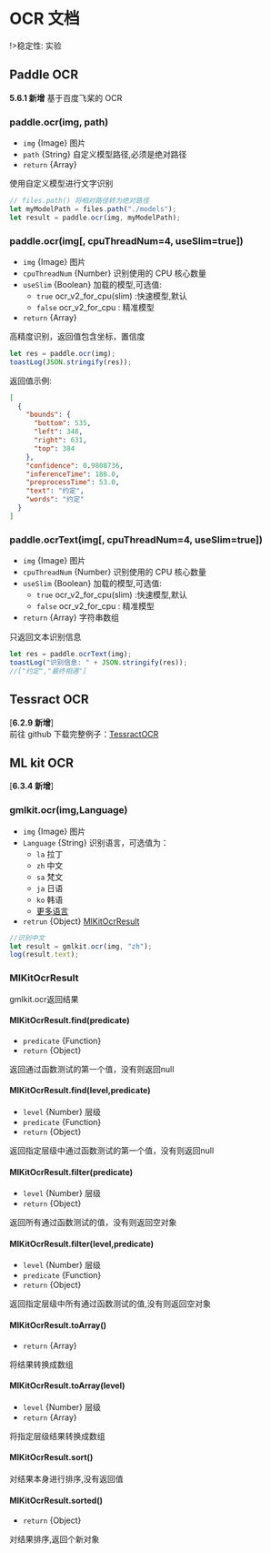 # OCR 文档

!>稳定性: 实验

## Paddle OCR

**5.6.1 新增**
基于百度飞桨的 OCR

### paddle.ocr(img, path)

- `img` {Image} 图片
- `path` {String} 自定义模型路径,必须是绝对路径
- `return` {Array}

使用自定义模型进行文字识别

```js
// files.path() 将相对路径转为绝对路径
let myModelPath = files.path("./models");
let result = paddle.ocr(img, myModelPath);
```

### paddle.ocr(img[, cpuThreadNum=4, useSlim=true])

- `img` {Image} 图片
- `cpuThreadNum` {Number} 识别使用的 CPU 核心数量
- `useSlim` {Boolean} 加载的模型,可选值:
  - `true` ocr_v2_for_cpu(slim) :快速模型,默认
  - `false` ocr_v2_for_cpu : 精准模型
- `return` {Array}

高精度识别，返回值包含坐标，置信度

```js
let res = paddle.ocr(img);
toastLog(JSON.stringify(res));
```

返回值示例:

```json
[
  {
    "bounds": {
      "bottom": 535,
      "left": 348,
      "right": 631,
      "top": 384
    },
    "confidence": 0.9808736,
    "inferenceTime": 188.0,
    "preprocessTime": 53.0,
    "text": "约定",
    "words": "约定"
  }
]
```

### paddle.ocrText(img[, cpuThreadNum=4, useSlim=true])

- `img` {Image} 图片
- `cpuThreadNum` {Number} 识别使用的 CPU 核心数量
- `useSlim` {Boolean} 加载的模型,可选值:
  - `true` ocr_v2_for_cpu(slim) :快速模型,默认
  - `false` ocr_v2_for_cpu : 精准模型
- `return` {Array} 字符串数组

只返回文本识别信息

```js
let res = paddle.ocrText(img);
toastLog("识别信息: " + JSON.stringify(res));
//["约定","最终相遇"]
```

## Tessract OCR

[**6.2.9 新增**]  
前往 github 下载完整例子：[TessractOCR](https://github.com/wilinz/autoxjs-tessocr)

## ML kit OCR

[**6.3.4 新增**]

### gmlkit.ocr(img,Language)

- `img` {Image} 图片
- `Language` {String} 识别语言，可选值为：
  - `la` 拉丁
  - `zh` 中文
  - `sa` 梵文
  - `ja` 日语
  - `ko` 韩语
  - [更多语言](https://developers.google.cn/ml-kit/vision/text-recognition/v2/languages)
- `retrun` {Object} [MlKitOcrResult](#MlKitOcrResult)

```js
//识别中文
let result = gmlkit.ocr(img, "zh");
log(result.text);
```
### MlKitOcrResult

gmlkit.ocr返回结果

#### MlKitOcrResult.find(predicate)
- `predicate` {Function}
- `return` {Object}

返回通过函数测试的第一个值，没有则返回null

#### MlKitOcrResult.find(level,predicate)
- `level` {Number} 层级
- `predicate` {Function}
- `return` {Object}

返回指定层级中通过函数测试的第一个值，没有则返回null

#### MlKitOcrResult.filter(predicate)
- `level` {Number} 层级
- `return` {Object}

返回所有通过函数测试的值，没有则返回空对象

#### MlKitOcrResult.filter(level,predicate)
- `level` {Number} 层级
- `predicate` {Function}
- `return` {Object}

返回指定层级中所有通过函数测试的值,没有则返回空对象

#### MlKitOcrResult.toArray()
- `return` {Array}

将结果转换成数组

#### MlKitOcrResult.toArray(level)
- `level` {Number} 层级
- `return` {Array}

将指定层级结果转换成数组

#### MlKitOcrResult.sort()
对结果本身进行排序,没有返回值

#### MlKitOcrResult.sorted()
- `return` {Object}

对结果排序,返回个新对象
